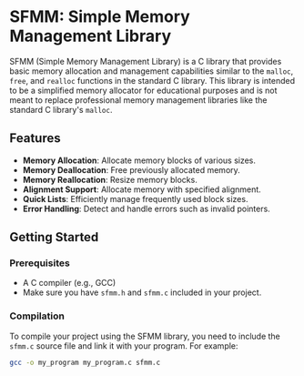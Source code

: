 # SFMM: Simple Memory Management Library

SFMM (Simple Memory Management Library) is a C library that provides basic memory allocation and management capabilities similar to the `malloc`,
`free`, and `realloc` functions in the standard C library. This library is intended to be a simplified memory allocator for educational purposes
and is not meant to replace professional memory management libraries like the standard C library's `malloc`.

## Features
- **Memory Allocation**: Allocate memory blocks of various sizes.
- **Memory Deallocation**: Free previously allocated memory.
- **Memory Reallocation**: Resize memory blocks.
- **Alignment Support**: Allocate memory with specified alignment.
- **Quick Lists**: Efficiently manage frequently used block sizes.
- **Error Handling**: Detect and handle errors such as invalid pointers.

## Getting Started
### Prerequisites

- A C compiler (e.g., GCC)
- Make sure you have `sfmm.h` and `sfmm.c` included in your project.
### Compilation

To compile your project using the SFMM library, you need to include the `sfmm.c` source file and link it with your program. For example:

```bash
gcc -o my_program my_program.c sfmm.c

